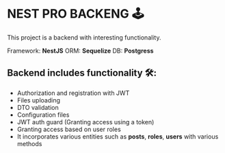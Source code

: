 # NEST PRO BACKENG 🕹

This project is a backend with interesting functionality.

Framework: **NestJS**
ORM: **Sequelize**
DB: **Postgress**

## Backend includes functionality 🛠:
- Authorization and registration with JWT
- Files uploading
- DTO validation
- Сonfiguration files
- JWT auth guard (Granting access using a token)
- Granting access based on user roles
- It incorporates various entities such as **posts**, **roles**, **users** with various methods